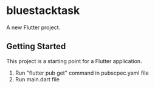 # bluestacktask

A new Flutter project.

## Getting Started

This project is a starting point for a Flutter application.

1. Run "flutter pub get" command in pubscpec.yaml file
2. Run main.dart file
